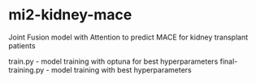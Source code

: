 # mi2-kidney-mace
Joint Fusion model with Attention to predict MACE for kidney transplant patients

train.py - model training with optuna for best hyperparameters
final-training.py - model training with best hyperparameters
